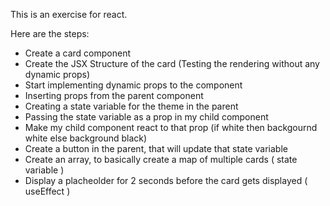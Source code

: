 This is an exercise for react. 


Here are the steps: 


- Create a card component
- Create the JSX Structure of the card (Testing the rendering without any dynamic props)
- Start implementing dynamic props to the component
- Inserting props from the parent component
- Creating a state variable for the theme in the parent
- Passing the state variable as a prop in my child component
- Make my child component react to that prop (if white then backgournd white else background black)
- Create a button in the parent, that will update that state variable
- Create an array, to basically create a map of multiple cards ( state variable )
- Display a placheolder for 2 seconds before the card gets displayed ( useEffect )
